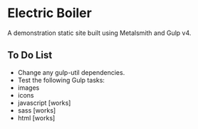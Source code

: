 # Electric Boiler

A demonstration static site built using Metalsmith and Gulp v4.

## To Do List
* Change any gulp-util dependencies.
* Test the following Gulp tasks:
 * images
 * icons
 * javascript [works]
 * sass [works]
 * html [works]
